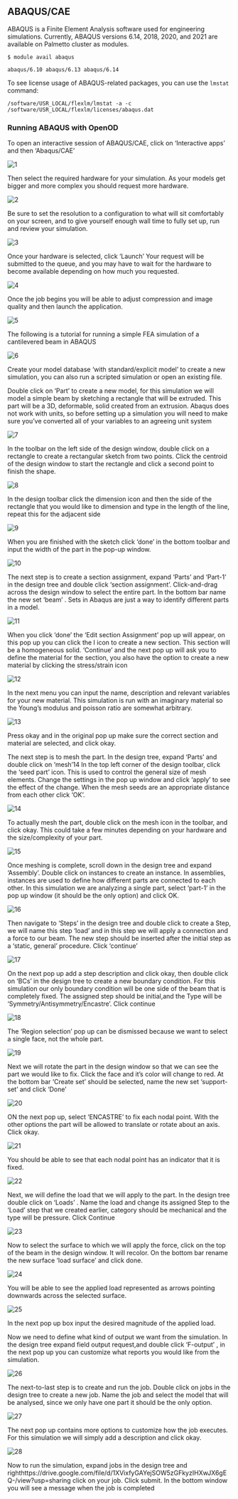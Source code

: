 ## ABAQUS/CAE

ABAQUS is a Finite Element Analysis software used
for engineering simulations.
Currently, ABAQUS versions 6.14, 2018, 2020, and 2021 are available on Palmetto cluster
as modules.

~~~
$ module avail abaqus

abaqus/6.10 abaqus/6.13 abaqus/6.14
~~~

To see license usage of ABAQUS-related packages,
you can use the `lmstat` command:

~~~
/software/USR_LOCAL/flexlm/lmstat -a -c /software/USR_LOCAL/flexlm/licenses/abaqus.dat
~~~


### Running ABAQUS with OpenOD

To open an interactive session of ABAQUS/CAE, click on ‘Interactive apps’ and then ‘Abaqus/CAE’

![1](https://drive.google.com/file/d/1ePayDe_RqXAbQPTEozgQ7eZs8vNTl5Eu/view?usp=sharing)

Then select the required hardware for your simulation. As your models get bigger and more complex you should request more hardware.

![2](https://drive.google.com/file/d/1tMpU4IVKEc2wNOE03pfOBZ-Dhjilub76/view?usp=sharing)

Be sure to set the resolution to a configuration to what will sit comfortably on your screen, and to give yourself enough wall time to fully set up, run and review your simulation.

![3](https://drive.google.com/file/d/1N9LZzpzWnVQtIMAnkoKjj70fcN4OESkE/view?usp=sharing)

Once your hardware is selected, click ‘Launch’
Your request will be submitted to the queue, and you may have to wait  for the hardware to become available depending on how much you requested.

![4](https://drive.google.com/file/d/1Hav7TIjTpErgXJTd0PuxXZm_DTVpEX_d/view?usp=sharing)

Once the job begins you will be able to adjust compression and image quality and then launch the application.

![5](https://drive.google.com/file/d/1-U9Qyyu8Utn3EtDgJ2GKSACNU0UQRTHa/view?usp=sharing)

The following is a tutorial for running a simple FEA simulation of a cantilevered beam in ABAQUS

![6](https://drive.google.com/file/d/1iLr3Z9obp8goq0Khk7OdA-UnDOqF_LVa/view?usp=sharing)

Create your model database ‘with standard/explicit model’ to create a new simulation, you can also run a scripted simulation or open an existing file.

Double click on ‘Part’ to create a new model, for this simulation we will model a simple beam by sketching a rectangle that will be extruded. This part will be a 3D, deformable, solid created from an extrusion. Abaqus does not work with units, so before setting up a simulation you will need to make sure you’ve converted all of your variables to an agreeing unit system

![7](https://drive.google.com/file/d/1V14U3U_OohAAmhDfdSP860paPjsD6Ckl/view?usp=sharing)

In the toolbar on the left side of the design window, double click on a rectangle to create a rectangular sketch from two points. Click the centroid of the design window to start the rectangle and click a second point to finish the shape.

![8](https://drive.google.com/file/d/1_KcR7yPCb0Q_JmbcSXlkO43oB8eEY5dt/view?usp=sharing)

In the design toolbar click the dimension icon and then the side of the rectangle that you would like to dimension and type in the length of the line, repeat this for the adjacent side

![9](https://drive.google.com/file/d/1PGylmDUd8wXh9HKauODwsY4oENKpK45g/view?usp=sharing)

When you are finished with the sketch click ‘done’ in the bottom toolbar and input the width of the part in the pop-up window.

![10](https://drive.google.com/file/d/1t6mvPrpDfx2_OSrjTwPY3qB53q2sQuM2/view?usp=sharing)

The next step is to create a section assignment, expand ‘Parts’ and ‘Part-1’ in the design tree and double click ‘section assignment’. Click-and-drag across the design window to select the entire part. In the bottom bar name the new set ‘beam’ . Sets in Abaqus are just a way to identify different parts in a model.

![11](https://drive.google.com/file/d/17qfB_k5Bd3zLJhLMauhWzU7eY7FQR9Tc/view?usp=sharinghttps://drive.google.com/drive/u/0/folders/1DQWwnugrOzHxVhgWGJ13YfonuoOliire)

When you click ‘done’ the ‘Edit section Assignment’ pop up will appear, on this pop up you can click the I icon to create a new section. This section will be a homogeneous solid. ‘Continue’ and the next pop up will ask you to define the material for the section, you also have the option to create a new material by clicking the stress/strain icon

![12](https://drive.google.com/file/d/1Es6ek5aOu-lq4FdDdHeR0eK0i8CMiUCM/view?usp=sharing)

In the next menu you can input the name, description and relevant variables for your new material. This simulation is run with an imaginary material so the Young’s modulus and poisson ratio are somewhat arbitrary.

![13](https://drive.google.com/file/d/1y1BG_b21T_kj1gL4Yvc8xFJr-mHdNQcY/view?usp=sharing)

Press okay and in the original pop up make sure the correct section and material are selected, and click okay.

The next step is to mesh the part. In the design tree, expand ‘Parts’ and double click on ‘mesh’14
In the top left corner of the design toolbar, click the ‘seed part’ icon. This is used to control the general size of mesh elements. Change the settings in the pop up window and click ‘apply’ to see the effect of the change. When the mesh seeds are an appropriate distance from each other click ‘OK’.

![14](https://drive.google.com/file/d/1cjhlsZfaKjuD0qY-jBSvwkl9OebGNWWU/view?usp=sharing)

To actually mesh the part, double click on the mesh icon in the toolbar, and click okay. This could take a few minutes depending on your hardware and the size/complexity of your part.

![15](https://drive.google.com/file/d/1l6KBhTAqaZCiZp2KoJ9ezfrOYE_IActs/view?usp=sharing)

Once meshing is complete, scroll down in the design tree and expand ‘Assembly’. Double click on instances to create an instance. In assemblies, instances are used to define how different parts are connected to each other. In this simulation we are analyzing a single part, select ‘part-1’ in the pop up window (it should be the only option) and click OK.

![16](https://drive.google.com/file/d/1huhZ8TBbn-_1Z045U6mqU0yuctFNotDF/view?usp=sharing)

Then navigate to ‘Steps’ in the design tree and double click to create a Step, we will name this step ‘load’ and in this step we will apply a connection and a force to our beam. The new step should be inserted after the initial step as a ‘static, general’ procedure. Click ‘continue’

![17](https://drive.google.com/file/d/1j8wQn82f_2StM1BfZRpQaVg3og4X7xQA/view?usp=sharing)

On the next pop up add a step description and click okay, then double click on ‘BCs’ in the design tree to create a new boundary condition.
For this simulation our only boundary condition will be one side of the beam that is completely fixed. The assigned step should be initial,and the Type will be ‘Symmetry/Antisymmetry/Encastre’.
Click continue

![18](https://drive.google.com/file/d/1FeKm_NvemVJWiEeKYi0ed6IpV5Dy9pga/view?usp=sharing)

The ‘Region selection’ pop up can be dismissed because we want to select a single face, not the whole part.

![19](https://drive.google.com/file/d/108o30-FLpBDcmN4o63PtSf8N-yiMP8mv/view?usp=sharing)

Next we will rotate the part in the design window so that we can see the part we would like to fix.
Click the face and it’s color will change to red. At the bottom bar ‘Create set’ should be selected, name the new set ‘support-set’ and click ‘Done’

![20](https://drive.google.com/file/d/15ZsTQ9kn2nakf0TpiqhNEveLHFPtqEXT/view?usp=sharing)

ON the next pop up, select ‘ENCASTRE’ to fix each nodal point. With the other options the part will be allowed to translate or rotate about an axis. Click okay.

![21](https://drive.google.com/file/d/1UgGwN9hmnlJQHn1gjR39bytfotxRrZLU/view?usp=sharing)

You should be able to see that each nodal point has an indicator that it is fixed.

![22](https://drive.google.com/file/d/1ZQjtSaq5Dxh9o1jS_4KskkS321L24fr1/view?usp=sharing)

Next, we will define the load that we will apply to the part. In the design tree double click on ‘Loads’ . Name the load and change its assigned Step to the ‘Load’ step that we created earlier, category should be mechanical and the type will be pressure. Click Continue

![23](https://drive.google.com/file/d/1p1pgCcZElet0JzovCBsgNcu620mcI7uJ/view?usp=sharing)

Now to select the surface to which we will apply the force, click on the top of the beam in the design window. It will recolor. On the bottom bar rename the new surface ‘load surface’ and click done.

![24](https://drive.google.com/file/d/1u3SwHzoUixZlCfrcmDcWdLaAqZ6ANO01/view?usp=sharing)

You will be able to see the applied load represented as arrows pointing downwards across the selected surface.

![25](https://drive.google.com/file/d/1A7Yvdlp9sThQdpPvlOoPnPlNR1wUO1j6/view?usp=sharing)

In the next pop up box  input the desired magnitude of the applied load.

Now we need to define what kind of output we want from the simulation. In the design tree expand field output request,and double click ‘F-output’  , in the next pop up you can customize what reports you would like from the simulation.

![26](https://drive.google.com/file/d/1XVixfyGAYejSOW5zGFkyzIHXwJX6gEQ-/view?usp=sharing)

The next-to-last step is to create and run the job. Double click on jobs in the design tree to create a new job. Name the job and select the model that will be analysed, since we only have one part it should be the only option.

![27](https://drive.google.com/file/d/1XVixfyGAYejSOW5zGFkyzIHXwJX6gEQ-/view?usp=sharing)

The next pop up contains more options to customize how the job executes. For this simulation we will simply add a description and click okay.

![28](https://drive.google.com/file/d/17C56x1dB3DsbBSncRiAGQ9D8Xnpe33_p/view?usp=sharing)

Now to run the simulation, expand jobs in the design tree and righthttps://drive.google.com/file/d/1XVixfyGAYejSOW5zGFkyzIHXwJX6gEQ-/view?usp=sharing click on your job. Click submit.
In the bottom window you will see a message when the job is completed









